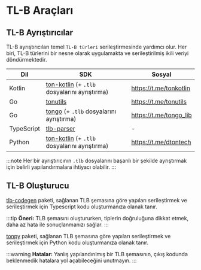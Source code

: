 # TL-B Araçları

## TL-B Ayrıştırıcılar

TL-B ayrıştırıcıları temel `TL-B türleri` serileştirmesinde yardımcı olur. Her biri, TL-B türlerini bir nesne olarak uygulamakta ve serileştirilmiş ikili veriyi döndürmektedir.

| Dil         | SDK                                                                                                      | Sosyal                  |
|-------------|----------------------------------------------------------------------------------------------------------|-------------------------|
| Kotlin      | [ton-kotlin](https://github.com/ton-community/ton-kotlin/tree/main/tlb) (+ `.tlb` dosyalarını ayrıştırma) | https://t.me/tonkotlin  |
| Go          | [tonutils](https://github.com/xssnick/tonutils-go/tree/master/tlb)                                       | https://t.me/tonutils   |
| Go          | [tongo](https://github.com/tonkeeper/tongo/tree/master/tlb) (+ `.tlb` dosyalarını ayrıştırma)         | https://t.me/tongo_lib  |
| TypeScript  | [tlb-parser](https://github.com/ton-community/tlb-parser)                                                | -                       |
| Python      | [ton-kotlin](https://github.com/disintar/tonpy) (+ `.tlb` dosyalarını ayrıştırma)                        | https://t.me/dtontech   |

:::note
Her bir ayrıştırıcının `.tlb` dosyalarını başarılı bir şekilde ayrıştırmak için belirli yapılandırmalara ihtiyacı olabilir.
:::

## TL-B Oluşturucu

[tlb-codegen](https://github.com/ton-community/tlb-codegen) paketi, sağlanan TLB şemasına göre yapıları serileştirmek ve serileştirmek için Typescript kodu oluşturmanıza olanak tanır.

:::tip
**Öneri:** TLB şemasını oluştururken, tiplerin doğruluğuna dikkat etmek, daha az hata ile sonuçlanmanızı sağlar.
:::

[tonpy](https://github.com/disintar/tonpy) paketi, sağlanan TLB şemasına göre yapıları serileştirmek ve serileştirmek için Python kodu oluşturmanıza olanak tanır.

:::warning
**Hatalar:** Yanlış yapılandırılmış bir TLB şemasının, çıkış kodunda beklenmedik hatalara yol açabileceğini unutmayın.
:::